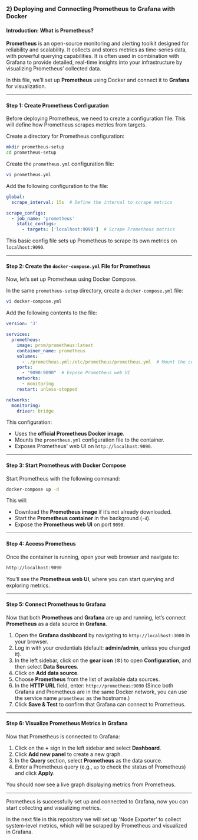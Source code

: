 ### 2) **Deploying and Connecting Prometheus to Grafana with Docker**

#### **Introduction: What is Prometheus?**

**Prometheus** is an open-source monitoring and alerting toolkit designed for reliability and scalability. It collects and stores metrics as time-series data, with powerful querying capabilities. It is often used in combination with Grafana to provide detailed, real-time insights into your infrastructure by visualizing Prometheus’ collected data.

In this file, we’ll set up **Prometheus** using Docker and connect it to **Grafana** for visualization.

---

#### **Step 1: Create Prometheus Configuration**

Before deploying Prometheus, we need to create a configuration file. This will define how Prometheus scrapes metrics from targets.

Create a directory for Prometheus configuration:
```bash
mkdir prometheus-setup
cd prometheus-setup
```

Create the `prometheus.yml` configuration file:
```bash
vi prometheus.yml
```

Add the following configuration to the file:
```yaml
global:
  scrape_interval: 15s  # Define the interval to scrape metrics

scrape_configs:
  - job_name: 'prometheus'
    static_configs:
      - targets: ['localhost:9090']  # Scrape Prometheus metrics
```

This basic config file sets up Prometheus to scrape its own metrics on `localhost:9090`.

---

#### **Step 2: Create the `docker-compose.yml` File for Prometheus**

Now, let’s set up Prometheus using Docker Compose.

In the same `prometheus-setup` directory, create a `docker-compose.yml` file:
```bash
vi docker-compose.yml
```

Add the following contents to the file:
```yaml
version: '3'

services:
  prometheus:
    image: prom/prometheus:latest
    container_name: prometheus
    volumes:
      - ./prometheus.yml:/etc/prometheus/prometheus.yml  # Mount the config file
    ports:
      - "9090:9090"  # Expose Prometheus web UI
    networks:
      - monitoring
    restart: unless-stopped

networks:
  monitoring:
    driver: bridge
```

This configuration:

- Uses the **official Prometheus Docker image**.
- Mounts the `prometheus.yml` configuration file to the container.
- Exposes Prometheus' web UI on `http://localhost:9090`.

---
#### **Step 3: Start Prometheus with Docker Compose**

Start Prometheus with the following command:
```bash
docker-compose up -d
```

This will:

- Download the **Prometheus image** if it’s not already downloaded.
- Start the **Prometheus container** in the background (`-d`).
- Expose the **Prometheus web UI** on port `9090`.

---

#### **Step 4: Access Prometheus**

Once the container is running, open your web browser and navigate to:
```bash
http://localhost:9090
```

You’ll see the **Prometheus web UI**, where you can start querying and exploring metrics.

---

#### **Step 5: Connect Prometheus to Grafana**

Now that both **Prometheus** and **Grafana** are up and running, let’s connect **Prometheus** as a data source in **Grafana**.

1. Open the **Grafana dashboard** by navigating to `http://localhost:3000` in your browser.
2. Log in with your credentials (default: **admin/admin**, unless you changed it).
3. In the left sidebar, click on the **gear icon** (⚙️) to open **Configuration**, and then select **Data Sources**.
4. Click on **Add data source**.
5. Choose **Prometheus** from the list of available data sources.
6. In the **HTTP URL** field, enter: `http://prometheus:9090`
    (Since both Grafana and Prometheus are in the same Docker network, you can use the service name `prometheus` as the hostname.)
7. Click **Save & Test** to confirm that Grafana can connect to Prometheus.

---

#### **Step 6: Visualize Prometheus Metrics in Grafana**

Now that Prometheus is connected to Grafana:

1. Click on the **+** sign in the left sidebar and select **Dashboard**.
2. Click **Add new panel** to create a new graph.
3. In the **Query** section, select **Prometheus** as the data source.
4. Enter a Prometheus query (e.g., `up` to check the status of Prometheus) and click **Apply**.

You should now see a live graph displaying metrics from Prometheus.

---

Prometheus is successfully set up and connected to Grafana, now you can start collecting and visualizing metrics.

In the next file in this repository we will set up 'Node Exporter' to collect system-level metrics, which will be scraped by Prometheus and visualized in Grafana. 
